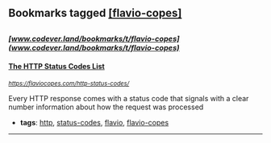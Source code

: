 ## Bookmarks tagged [[flavio-copes]](https://www.codever.land/search?q=[flavio-copes])

_<sup><sup>[www.codever.land/bookmarks/t/flavio-copes](www.codever.land/bookmarks/t/flavio-copes)</sup></sup>_
---
#### [The HTTP Status Codes List](https://flaviocopes.com/http-status-codes/)
_<sup>https://flaviocopes.com/http-status-codes/</sup>_

Every HTTP response comes with a status code that signals with a clear number information about how the request was processed
* **tags**: [http](../tagged/http.md), [status-codes](../tagged/status-codes.md), [flavio](../tagged/flavio.md), [flavio-copes](../tagged/flavio-copes.md)
---
